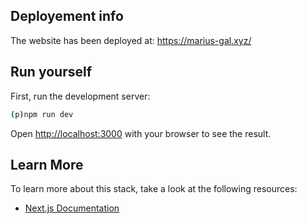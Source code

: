 ## Deployement info

The website has been deployed at: https://marius-gal.xyz/

## Run yourself

First, run the development server:

```bash
(p)npm run dev
```

Open [http://localhost:3000](http://localhost:3000) with your browser to see the result.

## Learn More

To learn more about this stack, take a look at the following resources:

- [Next.js Documentation](https://nextjs.org/docs)
